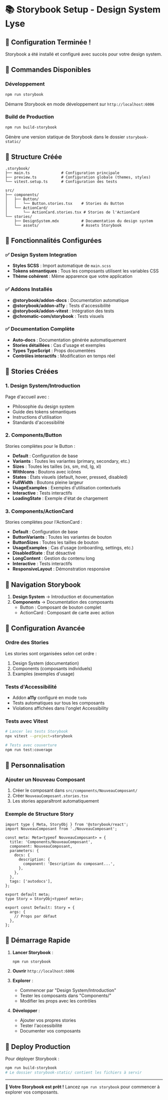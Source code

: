 # 📚 Storybook Setup - Design System Lyse

## 🎉 Configuration Terminée !

Storybook a été installé et configuré avec succès pour votre design system.

## 🚀 Commandes Disponibles

### Développement
```bash
npm run storybook
```
Démarre Storybook en mode développement sur `http://localhost:6006`

### Build de Production
```bash
npm run build-storybook
```
Génère une version statique de Storybook dans le dossier `storybook-static/`

## 📁 Structure Créée

```
.storybook/
├── main.ts              # Configuration principale
├── preview.ts           # Configuration globale (themes, styles)
└── vitest.setup.ts      # Configuration des tests

src/
├── components/
│   ├── Button/
│   │   └── Button.stories.tsx    # Stories du Button
│   └── ActionCard/
│       └── ActionCard.stories.tsx # Stories de l'ActionCard
└── stories/
    ├── DesignSystem.mdx          # Documentation du design system
    └── assets/                   # Assets Storybook
```

## 🎨 Fonctionnalités Configurées

### ✅ Design System Integration
- **Styles SCSS** : Import automatique de `main.scss`
- **Tokens sémantiques** : Tous les composants utilisent les variables CSS
- **Thème cohérent** : Même apparence que votre application

### ✅ Addons Installés
- **@storybook/addon-docs** : Documentation automatique
- **@storybook/addon-a11y** : Tests d'accessibilité
- **@storybook/addon-vitest** : Intégration des tests
- **@chromatic-com/storybook** : Tests visuels

### ✅ Documentation Complète
- **Auto-docs** : Documentation générée automatiquement
- **Stories détaillées** : Cas d'usage et exemples
- **Types TypeScript** : Props documentées
- **Contrôles interactifs** : Modification en temps réel

## 📖 Stories Créées

### 1. Design System/Introduction
Page d'accueil avec :
- Philosophie du design system
- Guide des tokens sémantiques
- Instructions d'utilisation
- Standards d'accessibilité

### 2. Components/Button
Stories complètes pour le Button :
- **Default** : Configuration de base
- **Variants** : Toutes les variantes (primary, secondary, etc.)
- **Sizes** : Toutes les tailles (xs, sm, md, lg, xl)
- **WithIcons** : Boutons avec icônes
- **States** : États visuels (default, hover, pressed, disabled)
- **FullWidth** : Boutons pleine largeur
- **UsageExamples** : Exemples d'utilisation contextuels
- **Interactive** : Tests interactifs
- **LoadingState** : Exemple d'état de chargement

### 3. Components/ActionCard
Stories complètes pour l'ActionCard :
- **Default** : Configuration de base
- **ButtonVariants** : Toutes les variantes de bouton
- **ButtonSizes** : Toutes les tailles de bouton
- **UsageExamples** : Cas d'usage (onboarding, settings, etc.)
- **DisabledState** : État désactivé
- **LongContent** : Gestion du contenu long
- **Interactive** : Tests interactifs
- **ResponsiveLayout** : Démonstration responsive

## 🎯 Navigation Storybook

1. **Design System** → Introduction et documentation
2. **Components** → Documentation des composants
   - Button : Composant de bouton complet
   - ActionCard : Composant de carte avec action

## 🔧 Configuration Avancée

### Ordre des Stories
Les stories sont organisées selon cet ordre :
1. Design System (documentation)
2. Components (composants individuels)
3. Examples (exemples d'usage)

### Tests d'Accessibilité
- Addon **a11y** configuré en mode `todo`
- Tests automatiques sur tous les composants
- Violations affichées dans l'onglet Accessibility

### Tests avec Vitest
```bash
# Lancer les tests Storybook
npx vitest --project=storybook

# Tests avec couverture
npm run test:coverage
```

## 🎨 Personnalisation

### Ajouter un Nouveau Composant
1. Créer le composant dans `src/components/NouveauComposant/`
2. Créer `NouveauComposant.stories.tsx`
3. Les stories apparaîtront automatiquement

### Exemple de Structure Story
```tsx
import type { Meta, StoryObj } from '@storybook/react';
import NouveauComposant from './NouveauComposant';

const meta: Meta<typeof NouveauComposant> = {
  title: 'Components/NouveauComposant',
  component: NouveauComposant,
  parameters: {
    docs: {
      description: {
        component: 'Description du composant...',
      },
    },
  },
  tags: ['autodocs'],
};

export default meta;
type Story = StoryObj<typeof meta>;

export const Default: Story = {
  args: {
    // Props par défaut
  },
};
```

## 🚀 Démarrage Rapide

1. **Lancer Storybook** :
   ```bash
   npm run storybook
   ```

2. **Ouvrir** `http://localhost:6006`

3. **Explorer** :
   - Commencer par "Design System/Introduction"
   - Tester les composants dans "Components/"
   - Modifier les props avec les contrôles

4. **Développer** :
   - Ajouter vos propres stories
   - Tester l'accessibilité
   - Documenter vos composants

## 📱 Deploy Production

Pour déployer Storybook :
```bash
npm run build-storybook
# Le dossier storybook-static/ contient les fichiers à servir
```

---

**🎉 Votre Storybook est prêt !** Lancez `npm run storybook` pour commencer à explorer vos composants.
